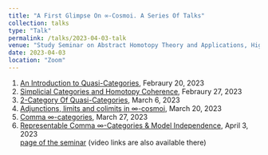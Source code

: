```yaml
---
title: "A First Glimpse On ∞-Cosmoi. A Series Of Talks"
collection: talks
type: "Talk"
permalink: /talks/2023-04-03-talk
venue: "Study Seminar on Abstract Homotopy Theory and Applications, Higher School of Economics, Independent University of Moscow"
date: 2023-04-03
location: "Zoom"
---
```


1. [An Introduction to Quasi-Categories](https://magisterlud.github.io/files/Quasi%20categories.pdf), Febraury 20, 2023    
2. [Simplicial Categories and Homotopy Coherence](https://magisterlud.github.io/files/Homotopy%20coherence.pdf), Febraury 27, 2023    
3. [2-Category Of Quasi-Categories](https://magisterlud.github.io/files/2-cat%20of%20qCat%20and%20intro%20to%20∞-cosmoi.pdf), March 6, 2023  
4. [Adjunctions, limits and colimits in $\infty$-cosmoi](https://magisterlud.github.io/files/Adjunctions,%20limits%20and%20colimits%20in%20∞-cosmoi.pdf), March 20, 2023  
5. [Comma $\infty$-categories](https://magisterlud.github.io/files/Comma%20∞-category.pdf), March 27, 2023  
6. [Representable Comma $\infty$-Categories & Model Independence](https://magisterlud.github.io/files/Model%20Independence.pdf), April 3, 2023  
[page of the seminar](https://researchseminars.org/seminar/HomotopyTheoryAndApps) (video links are also available there)
